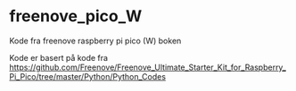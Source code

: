 # freenove_pico_W
Kode fra freenove raspberry pi pico (W) boken

Kode er basert på kode fra https://github.com/Freenove/Freenove_Ultimate_Starter_Kit_for_Raspberry_Pi_Pico/tree/master/Python/Python_Codes